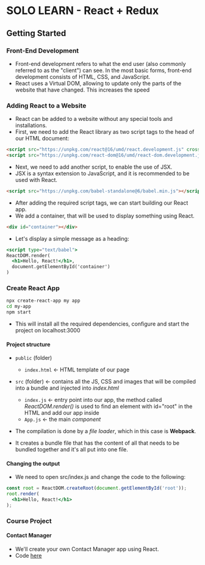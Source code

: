 # SOLO LEARN - React + Redux

## Getting Started

### Front-End Development
- Front-end development refers to what the end user (also commonly referred to as the "client") can see. In the most basic forms, front-end development consists of HTML, CSS, and JavaScript.
- React uses a Virtual DOM, allowing to update only the parts of the website that have changed. This increases the speed

### Adding React to a Website
- React can be added to a website without any special tools and installations.
- First, we need to add the React library as two script tags to the head of our HTML document:
```html
<script src="https://unpkg.com/react@16/umd/react.development.js" crossorigin></script>
<script src="https://unpkg.com/react-dom@16/umd/react-dom.development.js" crossorigin></script>
```
- Next, we need to add another script, to enable the use of JSX.
- JSX is a syntax extension to JavaScript, and it is recommended to be used with React.
```html
<script src="https://unpkg.com/babel-standalone@6/babel.min.js"></script>
```
- After adding the required script tags, we can start building our React app.
- We add a container, that will be used to display something using React.
```html
<div id="container"></div>
```
- Let's display a simple message as a heading:
```jsx
<script type="text/babel">
ReactDOM.render(
  <h1>Hello, React!</h1>,
  document.getElementById('container')
)
```

### Create React App
```bash
npx create-react-app my app
cd my-app
npm start
```
- This will install all the required dependencies, configure and start the project on localhost:3000

#### Project structure
- `public` (folder)
	- `index.html` <- HTML template of our page
- `src` (folder) <- contains all the JS, CSS and images that will be compiled into a bundle and injected into *index.html*
	- `index.js` <- entry point into our app, the method called *ReactDOM.render()* is used to find an element with id="root" in the HTML and add our app inside
	- `App.js` <- the main *component*

- The compilation is done by a *file loader*, which in this case is **Webpack**.
- It creates a bundle file that has the content of all that needs to be bundled together and it's all put into one file.

#### Changing the output
- We need to open src/index.js and change the code to the following:
```jsx
const root = ReactDOM.createRoot(document.getElementById('root'));
root.render(
  <h1>Hello, React!</h1>
);
```

### Course Project
#### Contact Manager
- We'll create your own Contact Manager app using React.
- Code [here](https://stackblitz.com/edit/react-contact-manager-4?file=index.js)

